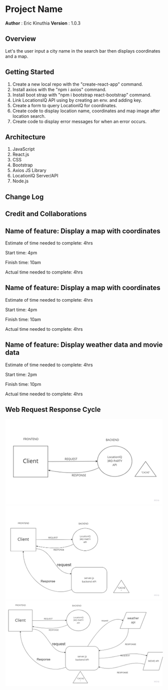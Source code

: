 # Project Name

**Author** : Eric Kinuthia
**Version** : 1.0.3

## Overview

Let's the user input a city name in the search bar then displays coordinates and a map.

## Getting Started

1. Create a new local repo with the "create-react-app" command.
2. Install axios with the "npm i axios" command.
3. Install boot strap with "npm i bootstrap react-bootstrap" command.
4. Link LocationsIQ API using by creating an env. and adding key.
5. Create a form to query LocationIQ for coordinates.
6. Create code to display location name, coordinates and map image after location search.
7. Create code to display error messages for when an error occurs.

## Architecture

1. JavaScript
2. React.js
3. CSS
4. Bootstrap
5. Axios JS Library
6. LocationIQ Server/API
7. Node.js

## Change Log

## Credit and Collaborations

## Name of feature: Display a map with coordinates

Estimate of time needed to complete: 4hrs

Start time: 4pm

Finish time: 10am

Actual time needed to complete: 4hrs

## Name of feature: Display a map with coordinates

Estimate of time needed to complete: 4hrs

Start time: 4pm

Finish time: 10am

Actual time needed to complete: 4hrs
## Name of feature: Display weather data and movie data

Estimate of time needed to complete: 4hrs

Start time: 2pm

Finish time: 10pm

Actual time needed to complete: 4hrs

## Web Request Response Cycle

![wrrc](/wrrc.jpg)
![wrrc2](/2nd%20wrrc.jpg)
![wrrc3](/WRRC3.jpg)
